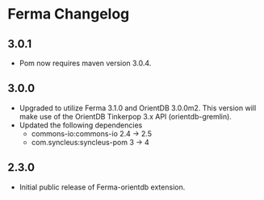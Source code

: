 # Ferma Changelog

## 3.0.1

* Pom now requires maven version 3.0.4.

## 3.0.0

* Upgraded to utilize Ferma 3.1.0 and OrientDB 3.0.0m2. This version will make use of the OrientDB Tinkerpop 3.x API (orientdb-gremlin).
* Updated the following dependencies
  * commons-io:commons-io 2.4 -> 2.5
  * com.syncleus:syncleus-pom 3 -> 4

## 2.3.0

* Initial public release of Ferma-orientdb extension.
